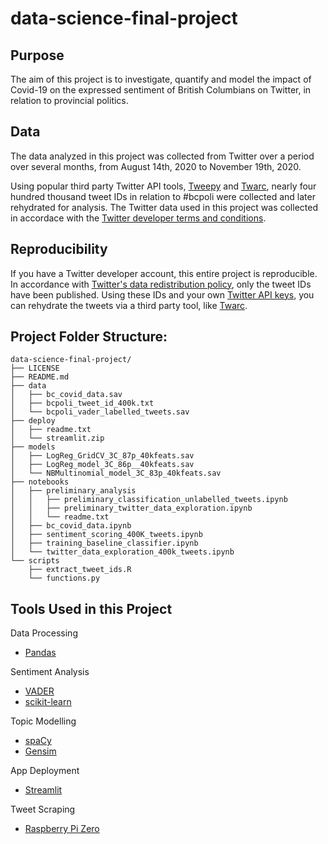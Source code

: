 # data-science-final-project

## Purpose
The aim of this project is to investigate, quantify and model the impact of Covid-19 on the expressed sentiment of British Columbians on Twitter, in relation to provincial politics.

## Data
The data analyzed in this project was collected from Twitter over a period over several months, from August 14th, 2020 to November 19th, 2020.

Using popular third party Twitter API tools, [Tweepy](https://www.tweepy.org/) and [Twarc](https://github.com/DocNow/twarc), nearly four hundred thousand tweet IDs in relation to #bcpoli were collected and later rehydrated for analysis. The Twitter data used in this project was collected in accordace with the [Twitter developer terms and conditions](https://developer.twitter.com/en/developer-terms).

## Reproducibility
If you have a Twitter developer account, this entire project is reproducible. In accordance with [Twitter's data redistribution policy](https://developer.twitter.com/en/developer-terms/more-on-restricted-use-cases), only the tweet IDs have been published. Using these IDs and your own [Twitter API keys](https://developer.twitter.com/en/docs/twitter-api), you can rehydrate the tweets via a third party tool, like [Twarc](https://github.com/DocNow/twarc).

## Project Folder Structure:
```
data-science-final-project/
├── LICENSE
├── README.md
├── data
│   ├── bc_covid_data.sav
│   ├── bcpoli_tweet_id_400k.txt
│   └── bcpoli_vader_labelled_tweets.sav
├── deploy
│   ├── readme.txt
│   └── streamlit.zip
├── models
│   ├── LogReg_GridCV_3C_87p_40kfeats.sav
│   ├── LogReg_model_3C_86p__40kfeats.sav
│   └── NBMultinomial_model_3C_83p_40kfeats.sav
├── notebooks
│   ├── preliminary_analysis
│   │   ├── preliminary_classification_unlabelled_tweets.ipynb
│   │   ├── preliminary_twitter_data_exploration.ipynb
│   │   └── readme.txt
│   ├── bc_covid_data.ipynb
│   ├── sentiment_scoring_400K_tweets.ipynb
│   ├── training_baseline_classifier.ipynb
│   └── twitter_data_exploration_400k_tweets.ipynb
└── scripts
    ├── extract_tweet_ids.R
    └── functions.py
```

## Tools Used in this Project

Data Processing
* [Pandas](https://pandas.pydata.org)

Sentiment Analysis
* [VADER](https://github.com/cjhutto/vaderSentiment)
* [scikit-learn](https://scikit-learn.org/stable/)

Topic Modelling
* [spaCy](https://spacy.io/models/en)
* [Gensim](https://radimrehurek.com/gensim/)

App Deployment
* [Streamlit](https://www.streamlit.io/)

Tweet Scraping
* [Raspberry Pi Zero](https://www.raspberrypi.org/blog/raspberry-pi-zero/)
                
